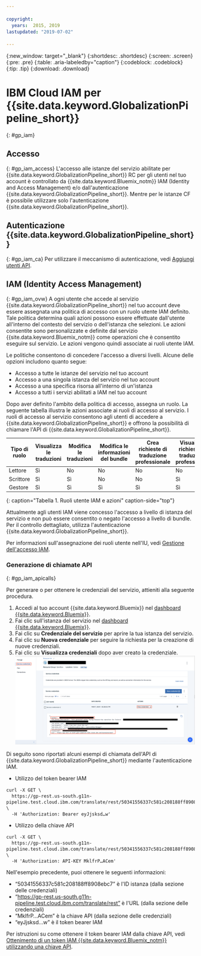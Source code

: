 ```yaml
---

copyright:
  years:  2015, 2019
lastupdated: "2019-07-02"

---
```


{:new_window: target="_blank"}
{:shortdesc: .shortdesc}
{:screen: .screen}
{:pre: .pre}
{:table: .aria-labeledby="caption"}
{:codeblock: .codeblock}
{:tip: .tip}
{:download: .download}


# IBM Cloud IAM per {{site.data.keyword.GlobalizationPipeline_short}}
{: #gp_iam}

## Accesso
{: #gp_iam_access}
L'accesso alle istanze del servizio abilitate per {{site.data.keyword.GlobalizationPipeline_short}} RC per gli utenti nel tuo account è controllato da {{site.data.keyword.Bluemix_notm}} IAM (Identity and Access Management) e/o dall'autenticazione {{site.data.keyword.GlobalizationPipeline_short}}. Mentre per le istanze CF è possibile utilizzare solo l'autenticazione {{site.data.keyword.GlobalizationPipeline_short}}.

## Autenticazione {{site.data.keyword.GlobalizationPipeline_short}}
{: #gp_iam_ca}
Per utilizzare il meccanismo di autenticazione, vedi [Aggiungi utenti API](/docs/services/GlobalizationPipeline/managetranslations.html#adduser).


## IAM (Identity Access Management)
{: #gp_iam_ovw}
A ogni utente che accede al servizio {{site.data.keyword.GlobalizationPipeline_short}} nel tuo account deve essere assegnata una politica di accesso con un ruolo utente IAM definito. Tale politica determina quali azioni possono essere effettuate dall'utente all'interno del contesto del servizio o dell'istanza che selezioni. Le azioni consentite sono personalizzate e definite dal servizio {{site.data.keyword.Bluemix_notm}} come operazioni che è consentito eseguire sul servizio. Le azioni vengono quindi associate ai ruoli utente IAM.

Le politiche consentono di concedere l'accesso a diversi livelli. Alcune delle opzioni includono quanto segue:

* Accesso a tutte le istanze del servizio nel tuo account
* Accesso a una singola istanza del servizio nel tuo account
* Accesso a una specifica risorsa all'interno di un'istanza
* Accesso a tutti i servizi abilitati a IAM nel tuo account

Dopo aver definito l'ambito della politica di accesso, assegna un ruolo. La seguente tabella illustra le azioni associate ai ruoli di accesso al servizio. I ruoli di accesso al servizio consentono agli utenti di accedere a {{site.data.keyword.GlobalizationPipeline_short}} e offrono la possibilità di chiamare l'API di {{site.data.keyword.GlobalizationPipeline_short}}.

| **Tipo di ruolo** | **Visualizza le traduzioni** | **Modifica le traduzioni** | **Modifica le informazioni del bundle** | **Crea richieste di traduzione professionale** | **Visualizza richieste di traduzione professionale** |
|---------------|-----------------------|-----------------------|-------------------------------|----------------------------------------------|--------------------------------------------|
| Lettore        | Sì | No | No | No | No |
| Scrittore        | Sì | Sì | No | No | Sì |
| Gestore       | Sì | Sì | Sì | Sì | Sì |
{: caption="Tabella 1. Ruoli utente IAM e azioni" caption-side="top"}

Attualmente agli utenti IAM viene concesso l'accesso a livello di istanza del servizio e non può essere consentito o negato l'accesso a livello di bundle. Per il controllo dettagliato, utilizza l'autenticazione {{site.data.keyword.GlobalizationPipeline_short}}.

Per informazioni sull'assegnazione dei ruoli utente nell'IU, vedi [Gestione dell'accesso IAM](/docs/iam?topic=iam-iammanidaccser).

### Generazione di chiamate API
{: #gp_iam_apicalls}

Per generare o per ottenere le credenziali del servizio, attieniti alla seguente procedura.
1. Accedi al tuo account {{site.data.keyword.Bluemix}} nel [dashboard {{site.data.keyword.Bluemix}}](https://cloud.ibm.com/).
2. Fai clic sull'istanza del servizio nel [dashboard {{site.data.keyword.Bluemix}}](https://cloud.ibm.com/).
3. Fai clic su **Credenziale del servizio** per aprire la tua istanza del servizio.
4. Fai clic su **Nuova credenziale** per seguire la richiesta per la creazione di nuove credenziali.
5. Fai clic su **Visualizza credenziali** dopo aver creato la credenziale.
![La schermata mostra informazioni su una chiave API di esempio](images/gp_iam_apicalls.gif)

Di seguito sono riportati alcuni esempi di chiamata dell'API di {{site.data.keyword.GlobalizationPipeline_short}} mediante l'autenticazione IAM.

* Utilizzo del token bearer IAM
```
curl -X GET \
  https://gp-rest.us-south.g11n-pipeline.test.cloud.ibm.com/translate/rest/50341556337c581c208188ff8908ebc7/v2/bundles \
  -H 'Authorization: Bearer eyJjsksd…w'
```

* Utilizzo della chiave API
```
curl -X GET \
  https://gp-rest.us-south.g11n-pipeline.test.cloud.ibm.com/translate/rest/50341556337c581c208188ff8908ebc7/v2/bundles \
  -H 'Authorization: API-KEY MklfrP…ACem'
```
Nell'esempio precedente, puoi ottenere le seguenti informazioni:
* “50341556337c581c208188ff8908ebc7” è l'ID istanza (dalla sezione delle credenziali)
* “https://gp-rest.us-south.g11n-pipeline.test.cloud.ibm.com/translate/rest” è l'URL (dalla sezione delle credenziali)
* “MklfrP…ACem” è la chiave API (dalla sezione delle credenziali)
* “eyJjsksd…w” è il token bearer IAM

Per istruzioni su come ottenere il token bearer IAM dalla chiave API, vedi [Ottenimento di un token IAM {{site.data.keyword.Bluemix_notm}} utilizzando una chiave API](/docs/iam?topic=iam-iamtoken_from_apikey#iamtoken_from_apikey).
